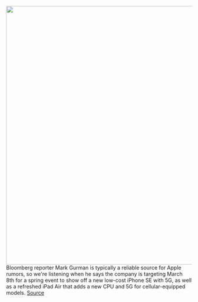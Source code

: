 <img src='https://cdn.vox-cdn.com/thumbor/T63GOpYMFHUVHkbWz_5lz3cTeJs=/0x0:2040x1360/1200x800/filters:focal(857x517:1183x843)/cdn.vox-cdn.com/uploads/chorus_image/image/70472901/vpavic_042020_3980_0082.0.jpg' width='700px' /><br/>
Bloomberg reporter Mark Gurman is typically a reliable source for Apple rumors, so we're listening when he says the company is targeting March 8th for a spring event to show off a new low-cost iPhone SE with 5G, as well as a refreshed iPad Air that adds a new CPU and 5G for cellular-equipped models.
<a href='https://www.theverge.com/2022/2/4/22918318/iphone-se-ipad-air-5g-apple-rumor-march-8-universal-control'> Source <a/>